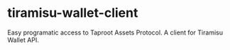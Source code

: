 # tiramisu-wallet-client
Easy programatic access to Taproot Assets Protocol. A client for Tiramisu Wallet API.
